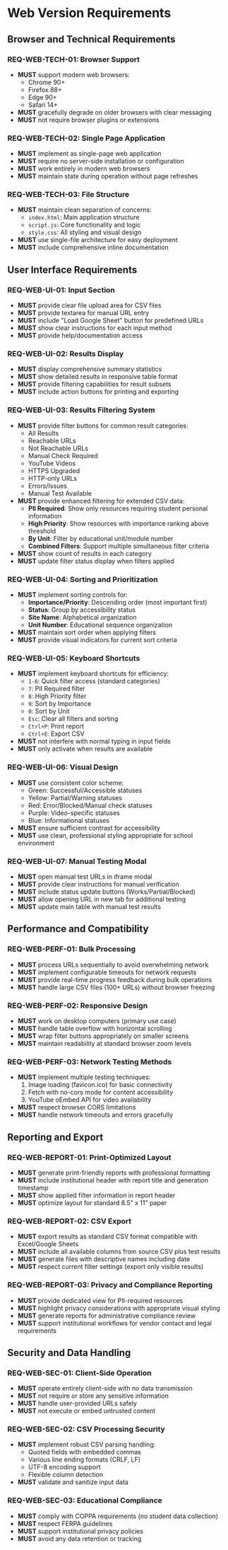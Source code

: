 # Web Version Requirements

## Browser and Technical Requirements

### REQ-WEB-TECH-01: Browser Support
- **MUST** support modern web browsers:
  - Chrome 90+
  - Firefox 88+
  - Edge 90+
  - Safari 14+
- **MUST** gracefully degrade on older browsers with clear messaging
- **MUST** not require browser plugins or extensions

### REQ-WEB-TECH-02: Single Page Application
- **MUST** implement as single-page web application
- **MUST** require no server-side installation or configuration
- **MUST** work entirely in modern web browsers
- **MUST** maintain state during operation without page refreshes

### REQ-WEB-TECH-03: File Structure
- **MUST** maintain clean separation of concerns:
  - `index.html`: Main application structure
  - `script.js`: Core functionality and logic
  - `style.css`: All styling and visual design
- **MUST** use single-file architecture for easy deployment
- **MUST** include comprehensive inline documentation

## User Interface Requirements

### REQ-WEB-UI-01: Input Section
- **MUST** provide clear file upload area for CSV files
- **MUST** provide textarea for manual URL entry
- **MUST** include "Load Google Sheet" button for predefined URLs
- **MUST** show clear instructions for each input method
- **MUST** provide help/documentation access

### REQ-WEB-UI-02: Results Display
- **MUST** display comprehensive summary statistics
- **MUST** show detailed results in responsive table format
- **MUST** provide filtering capabilities for result subsets
- **MUST** include action buttons for printing and exporting

### REQ-WEB-UI-03: Results Filtering System
- **MUST** provide filter buttons for common result categories:
  - All Results
  - Reachable URLs
  - Not Reachable URLs
  - Manual Check Required
  - YouTube Videos
  - HTTPS Upgraded
  - HTTP-only URLs
  - Errors/Issues
  - Manual Test Available
- **MUST** provide enhanced filtering for extended CSV data:
  - **PII Required**: Show only resources requiring student personal information
  - **High Priority**: Show resources with importance ranking above threshold
  - **By Unit**: Filter by educational unit/module number
  - **Combined Filters**: Support multiple simultaneous filter criteria
- **MUST** show count of results in each category
- **MUST** update filter status display when filters applied

### REQ-WEB-UI-04: Sorting and Prioritization
- **MUST** implement sorting controls for:
  - **Importance/Priority**: Descending order (most important first)
  - **Status**: Group by accessibility status
  - **Site Name**: Alphabetical organization
  - **Unit Number**: Educational sequence organization
- **MUST** maintain sort order when applying filters
- **MUST** provide visual indicators for current sort criteria

### REQ-WEB-UI-05: Keyboard Shortcuts
- **MUST** implement keyboard shortcuts for efficiency:
  - `1-6`: Quick filter access (standard categories)
  - `7`: PII Required filter
  - `8`: High Priority filter
  - `9`: Sort by Importance
  - `0`: Sort by Unit
  - `Esc`: Clear all filters and sorting
  - `Ctrl+P`: Print report
  - `Ctrl+E`: Export CSV
- **MUST** not interfere with normal typing in input fields
- **MUST** only activate when results are available

### REQ-WEB-UI-06: Visual Design
- **MUST** use consistent color scheme:
  - Green: Successful/Accessible statuses
  - Yellow: Partial/Warning statuses
  - Red: Error/Blocked/Manual check statuses
  - Purple: Video-specific statuses
  - Blue: Informational statuses
- **MUST** ensure sufficient contrast for accessibility
- **MUST** use clean, professional styling appropriate for school environment

### REQ-WEB-UI-07: Manual Testing Modal
- **MUST** open manual test URLs in iframe modal
- **MUST** provide clear instructions for manual verification
- **MUST** include status update buttons (Works/Partial/Blocked)
- **MUST** allow opening URL in new tab for additional testing
- **MUST** update main table with manual test results

## Performance and Compatibility

### REQ-WEB-PERF-01: Bulk Processing
- **MUST** process URLs sequentially to avoid overwhelming network
- **MUST** implement configurable timeouts for network requests
- **MUST** provide real-time progress feedback during bulk operations
- **MUST** handle large CSV files (100+ URLs) without browser freezing

### REQ-WEB-PERF-02: Responsive Design
- **MUST** work on desktop computers (primary use case)
- **MUST** handle table overflow with horizontal scrolling
- **MUST** wrap filter buttons appropriately on smaller screens
- **MUST** maintain readability at standard browser zoom levels

### REQ-WEB-PERF-03: Network Testing Methods
- **MUST** implement multiple testing techniques:
  1. Image loading (favicon.ico) for basic connectivity
  2. Fetch with no-cors mode for content accessibility
  3. YouTube oEmbed API for video availability
- **MUST** respect browser CORS limitations
- **MUST** handle network timeouts and errors gracefully

## Reporting and Export

### REQ-WEB-REPORT-01: Print-Optimized Layout
- **MUST** generate print-friendly reports with professional formatting
- **MUST** include institutional header with report title and generation timestamp
- **MUST** show applied filter information in report header
- **MUST** optimize layout for standard 8.5" x 11" paper

### REQ-WEB-REPORT-02: CSV Export
- **MUST** export results as standard CSV format compatible with Excel/Google Sheets
- **MUST** include all available columns from source CSV plus test results
- **MUST** generate files with descriptive names including date
- **MUST** respect current filter settings (export only visible results)

### REQ-WEB-REPORT-03: Privacy and Compliance Reporting
- **MUST** provide dedicated view for PII-required resources
- **MUST** highlight privacy considerations with appropriate visual styling
- **MUST** generate reports for administrative compliance review
- **MUST** support institutional workflows for vendor contact and legal requirements

## Security and Data Handling

### REQ-WEB-SEC-01: Client-Side Operation
- **MUST** operate entirely client-side with no data transmission
- **MUST** not require or store any sensitive information
- **MUST** handle user-provided URLs safely
- **MUST** not execute or embed untrusted content

### REQ-WEB-SEC-02: CSV Processing Security
- **MUST** implement robust CSV parsing handling:
  - Quoted fields with embedded commas
  - Various line ending formats (CRLF, LF)
  - UTF-8 encoding support
  - Flexible column detection
- **MUST** validate and sanitize input data

### REQ-WEB-SEC-03: Educational Compliance
- **MUST** comply with COPPA requirements (no student data collection)
- **MUST** respect FERPA guidelines
- **MUST** support institutional privacy policies
- **MUST** avoid any data retention or tracking
